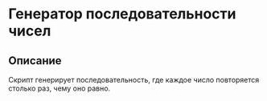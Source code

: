 # Генератор последовательности чисел

## Описание
Скрипт генерирует последовательность, где каждое число повторяется столько раз, чему оно равно.
